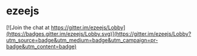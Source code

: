 # ezeejs

[![Join the chat at https://gitter.im/ezeejs/Lobby](https://badges.gitter.im/ezeejs/Lobby.svg)](https://gitter.im/ezeejs/Lobby?utm_source=badge&utm_medium=badge&utm_campaign=pr-badge&utm_content=badge)